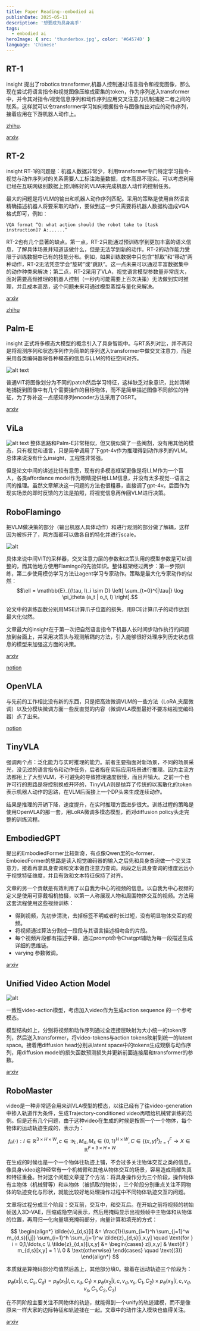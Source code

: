 ```yaml
---
title: Paper Reading--embodied ai
publishDate: 2025-05-11
description: '想要成为具身高手'
tags:
  - embodied ai
heroImage: { src: 'thunderbox.jpg', color: '#64574D' }
language: 'Chinese'
---
```


## RT-1
insight
提出了robotics transformer,机器人控制通过语言指令和视觉图像，那么现在尝试将语言指令和视觉图像压缩成密集的token，作为序列送入transformer中，并令其对指令/视觉信息序列和动作序列应用交叉注意力机制捕捉二者之间的联系，这样就可以令transformer学习如何根据指令与图像推出对应的动作序列，接着应用在下游机器人动作上。


[zhihu](https://zhuanlan.zhihu.com/p/675317460).

[arxiv](https://arxiv.org/abs/2212.06817).

## RT-2
insight
RT-1的问题是：机器人数据非常少，利用transformer专门特定学习指令-视觉与动作序列对的关系需要人工标注海量数据，成本高昂不现实。可以考虑利用已经在互联网级别数据上预训练好的VLM来完成机器人动作的控制任务。

最大的问题是将VLM的输出和机器人动作序列匹配。采用的策略是使用自然语言精确描述机器人将要采取的动作，要做到这一步只需要将机器人数据构造成VQA格式即可，例如：

```
VQA format “Q: what action should the robot take to [task instruction]? A:......”
```

RT-2也有几个显著的缺点。第一点，RT-2只能通过预训练学到更加丰富的语义信息，了解具体场景并知道该做什么，但是无法学到新的动作。RT-2的动作能力受限于训练数据中已有的技能分布。例如，如果训练数据中只包含“抓取”和“移动”两种动作，RT-2无法凭空学会“旋转”或“跳跃”。这一点未来可以通过丰富数据集中的动作种类来解决；第二点，RT-2采用了VLA，视觉语言模型参数量非常庞大，面对需要高频推理的机器人控制（一秒内可能需要上百次决策）无法做到实时推理，并且成本高昂，这个问题未来可通过模型蒸馏与量化来解决。

[arxiv](https://arxiv.org/abs/2307.15818)

[zhihu](https://zhuanlan.zhihu.com/p/668907606)

## Palm-E
insight
正式将多模态大模型的概念引入了具身智能中。与RT系列对比，并不再只是将观测序列和状态序列作为简单的序列送入transformer中做交叉注意力，而是采用各类编码器将各种模态的信息与LLM的特征空间对齐。

![alt text](palme.png)

普通VIT将图像划分为不同的patch然后学习特征，这样缺乏对象意识，比如清晰地捕捉到图像中有几个需要操作的目标物体，而不是简单描述图像不同部位的特征，为了弥补这一点感知序列encoder方法采用了OSRT。

[arxiv](https://arxiv.org/abs/2303.03378)

## ViLa

![alt text](vila.png)
整体思路和Palm-E非常相似，但又貌似做了一些阉割，没有用其他的模态，只有视觉和语言，只是简单调用了下gpt-4v作为推理得到动作序列的VLM。总体来说没有什么insight，工程性非常强。

但是论文中间的讲述比较有意思，现有的多模态框架更像是将LLM作为一个盲人，各类affordance model作为眼睛提供给LLM信息，并没有太多视觉--语言之间的推理。虽然文章解决这一问题的方法也很粗暴，直接调了gpt-4v。后面作为现实场景的即时反馈的方法是拍照，将视觉信息再传回VLM进行决策。

## RoboFlamingo
把VLM做决策的部分（输出机器人具体动作）和进行观测的部分做了解耦，这样因为被拆开了，两方面都可以做各自的特化并进行scale。

![alt](RoboFlamingo.png)

具体来说中间VIT的采样器，交叉注意力层的参数和决策头用的模型参数是可以调整的，而其他地方使用Flamingo的先验知识。整体框架经过两步：第一步预训练，第二步使用模仿学习方法让agent学习专家动作。策略是最大化专家动作的似然：
$$\ell = \mathbb{E}_{(\tau, l)_i \sim D} \left[ \sum_{t=0}^{|\tau|} \log \pi_\theta (a_t | o_t, l) \right].$$

论文中的训练函数分别用MSE计算爪子位置的损失，用BCE计算爪子的动作达到最大化似然。

文章最大的insight在于第一次把自然语言指令下机器人长时间步动作执行的问题放到台面上，并采用决策头与观测解耦的方法，引入能够很好处理序列历史状态信息的模型来加强这方面的决策。

[arxiv](https://arxiv.org/abs/2311.01378)

[notion](https://www.notion.so/RoboFlamingo-1c2c4bccb03b806abfb6f187ce5b1cc7)

## OpenVLA

与先前的工作相比没有新的东西，只是把高效微调VLM的一些方法（LoRA,夹层微调）以及分模块微调方面一些反直觉的内容（微调VLA模型最好不要冻结视觉编码器）点了出来。

[notion](https://www.notion.so/OpenVLA-1c2c4bccb03b80f9a149c74ec505c410)

## TinyVLA

强调两个点：泛化能力与实时推理的能力。前者主要指面对新场景，不同的场景采光，没见过的语言指令和动作任务，后者指在实际应用场景进行推理。因为主流方法都用上了大型VLM，不可避免的导致推理速度很慢，而且开销大。之前一个也许可行的思路是将控制换成开环的，TinyVLA则是抛弃了传统的以离散化的token表示机器人动作的思路，在VLM后面接上一个DP头来生成连续动作。

结果是推理的开销下降，速度提升，在实时推理方面进步很大。训练过程的策略是使用OpenVLA的那一套，用LoRA微调多模态模型，而对diffusion policy头走完整的训练流程。

## EmbodiedGPT

提出的EmbodiedFormer比较新奇，有点像Qwen里的q-former，EmboiedFormer的思路是读入视觉编码器的输入之后先和具身查询做一个交叉注意力，接着再拿具身查询和文本做自注意力查询。两段之后具身查询的维度远远小于视觉特征维度，并且有效和文本特征保持了对齐。

文章的另一个贡献是有效利用了以自我为中心的视频的信息。以自我为中心视频的定义是使用可穿戴相机拍摄，以第一人称展现人物和周围物体交互的视频。方法用这套流程使用这些视频训练：
- 得到视频，先初步清洗，去掉标签不明或者时长过短，没有明显物体交互的视频。
- 将视频通过算法分割成一段段与其语言描述相吻合的片段。
- 每个视频片段都有描述字幕，通过prompt命令Chatgpt辅助为每一段描述生成详细的思维链。
- varying 参数微调。

[arxiv](https://arxiv.org/abs/2305.15021)

## Unified Video Action Model

![alt](unified_video.png)

一致性video-action模型，考虑加入video作为生成action sequence 的一个参考模态。

模型结构如上，分别将视频和动作序列通过全连接层映射为大小统一的token序列，然后送入transformer，将video-tokens与action tokens映射到统一的latent space。接着用diffusion head分别从latent space中的tokens生成观察与动作序列，用diffusion model的损失函数预测损失并更新前面连接层和transformer的参数。

[arxiv](https://arxiv.org/abs/2503.00200)


## RoboMaster

video是一种非常适合用来训VLA模型的模态，以往已经有了往video-generation中掺入轨道作为条件，生成Trajectory-conditioned video再喂给机械臂训练的范例。但是还有几个问题，由于这种video在生成的时候是按照一个一个物体，每个物体的运动轨迹生成的，表示为：

$$f_\theta(\cdot): I \in \mathbb{R}^{3 \times H \times W}, c \in \mathcal{Y}_L, M_d, M_s \in \{0,1\}^{H \times W}, C \in \{(x,y)^t\}_{t=1}^F \to X \in \mathbb{R}^{F \times 3 \times H \times W}$$


在生成的时候也是一个一个物体往轨迹上铺，不会过多关注物体交互之类的信息，像具身video这种经常有一个机械臂和其他从物体交互的场景，容易造成局部失真和特征重叠。针对这个问题文章提了个方法：将具身操作分为三个阶段，操作物体有主物体（机械臂等）和从物体（被抓取的物体），三个阶段分别重点关注不同物体的轨迹变化与形状，就能比较好地处理操作过程中不同物体轨迹交互的问题。

文章将过程分成三个阶段：交互前，交互中，和交互后。在开始之前将视频的初始帧送入3D-VAE，压缩成隐空间表示，然后用掩码显示出视频帧中主物体和从物体的位置，再用归一化向量填充掩码部分，向量计算和填充的方式：

$$
\begin{align*}
\tilde{v}_{d,s}[i] &= \frac{1}{\sum_{i=1}^h \sum_{j=1}^w m_{d,s}[i,j]} \sum_{i=1}^h \sum_{j=1}^w \tilde{z}_{d,s}[i,x,y] \quad \text{for } i = 0,1,\ldots,c \\
\tilde{z}_{d,s}[i,x,y] &= 
\begin{cases}
z[i,x,y] & \text{if } m_{d,s}[x,y] = 1 \\
0 & \text{otherwise}
\end{cases} \quad \text{(3)}
\end{align*}
$$

本质就是算掩码部分均值然后盖上，其他部分填0。接着在运动轨迹三个阶段为：

$$p_\theta(x | I, c, C_s, C_d) = p_\theta(x_1 | I, c, v_d, C_1) \times p_\theta(x_2 | I, c, v_d, v_s, C_1, C_2) \times p_\theta(x_3 | I, c, v_d, v_s, C_1, C_2, C_3)$$

在不同阶段主要关注不同物体的轨迹，就能得到一个unify的轨迹建模，而不是像原来一样大家的边际特征和轨迹揉在一起。文章中的动作注入模块也值得关注。

[arxiv](http://export.arxiv.org/abs/2506.01943)